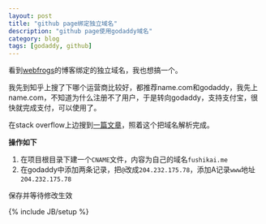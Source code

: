 ```yaml
---
layout: post
title: "github page绑定独立域名"
description: "github page使用godaddy域名"
category: blog
tags: [godaddy, github]
---
```

看到[webfrogs](http://webfrogs.me/)的博客绑定的独立域名，我也想搞一个。

我先到知乎上搜了下哪个运营商比较好，都推荐name.com和godaddy，我先上name.com，不知道为什么注册不了用户，于是转向godaddy，支持支付宝，很快就完成支付，可以使用了。

在stack overflow上边搜到[一篇文章](http://stackoverflow.com/questions/9082499/custom-domain-for-github-project-pages)，照着这个把域名解析完成。

**操作如下**

1. 在项目根目录下建一个`CNAME`文件，内容为自己的域名`fushikai.me`
2. 在godaddy中添加两条记录，把`@`改成`204.232.175.78`，添加A记录`www`地址`204.232.175.78`

保存并等待修改生效

{% include JB/setup %}
